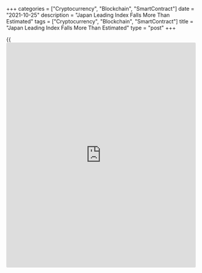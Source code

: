 +++
categories = ["Cryptocurrency", "Blockchain", "SmartContract"]
date = "2021-10-25"
description = "Japan Leading Index Falls More Than Estimated"
tags = ["Cryptocurrency", "Blockchain", "SmartContract"]
title = "Japan Leading Index Falls More Than Estimated"
type = "post"
+++

{{<iframe id="large-banner" src="https://www.bounty.group/#slide=12.0" width="100%" height="600" scrolling="no" style="border: 0px solid rgb(216, 221, 230); border-radius: 3px;">}}

Japan's leading index declined more than initially estimated in August,
final data from the Cabinet Office showed on Monday.

The leading index, which measures the future economic activity, dropped
to 101.3 in August from 104.1 a month ago. The score was revised down
from 101.8 and also the lowest since February.

The coincident index came in at 91.3, down from 94.4 in July. The flash
reading for August was 91.5.

The lagging index slid to 94.1 from 95.2 in the previous month. The
score for August was below the initial estimate of 94.8.

For comments and feedback [contact](https://www.playgroundfx.com/contact/): editorial@rtt[news](https://www.letsplayfx.com/blog/forex-news-website/).com

[Economic News][1]

 **What parts of the world are seeing the best (and worst) economic
performances lately? Click[here][2] to check out our [Econ Scorecard][2]
and find out! See up-to-the-moment [ranking](https://www.playgroundfx.com/blog/crypto-exchange-ranking/)s for the best and worst
performers in [GDP][3], [unemployment rate][4], [inflation][5] and much
more.**

   1. www.rtt[news](https://www.letsplayfx.com/blog/forex-news-website/).com/Content/EconomicNews.aspx
   2. www.rtt[news](https://www.letsplayfx.com/blog/forex-news-website/).com/economic-scorecard/world-rank/industrial-production/highest-performance.aspx
   3. www.rtt[news](https://www.letsplayfx.com/blog/forex-news-website/).com/economic-scorecard/world-rank/GDP/highest-performance.aspx
   4. www.rtt[news](https://www.letsplayfx.com/blog/forex-news-website/).com/economic-scorecard/world-rank/unemployment-rate/lowest-performance.aspx
   5. www.rtt[news](https://www.letsplayfx.com/blog/forex-news-website/).com/economic-scorecard/world-rank/CPI/highest-performance.aspx